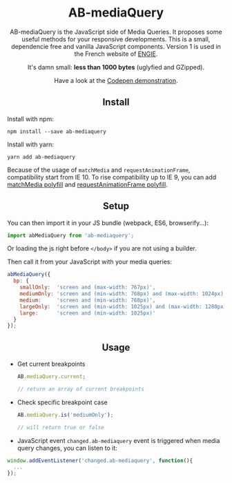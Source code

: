 <h1 align="center">AB-mediaQuery</h1>

<p align="center">
AB-mediaQuery is the JavaScript side of Media Queries. It proposes some useful methods for your responsive developments. This is a small, dependencie free and vanilla JavaScript components. Version 1 is used in the French website of <a href="https://particuliers.engie.fr" target="_blank">ENGIE</a>.
</p>

<p align="center">
It's damn small: <strong>less than 1000 bytes</strong> (uglyfied and GZipped).
</p>

<p align="center">
Have a look at the <a href="https://codepen.io/lordfpx/pen/MeaWmV?editors=0010" target="_blank">Codepen demonstration</a>.
</p>


<h2 align="center">Install</h2>

Install with npm:
```
npm install --save ab-mediaquery
````

Install with yarn:
```
yarn add ab-mediaquery
```

Because of the usage of `matchMedia` and `requestAnimationFrame`, compatibility start from IE 10. To rise compatibility up to IE 9, you can add [matchMedia polyfill](https://github.com/paulirish/matchMedia.js/) and [requestAnimationFrame polyfill](https://gist.github.com/paulirish/1579671).



<h2 align="center">Setup</h2>

You can then import it in your JS bundle (webpack, ES6, browserify...):
```js
import abMediaQuery from 'ab-mediaquery';
```

Or loading the js right before `</body>` if you are not using a builder.

Then call it from your JavaScript with your media queries:
```js
abMediaQuery({
  bp: {
    smallOnly:  'screen and (max-width: 767px)',
    mediumOnly: 'screen and (min-width: 768px) and (max-width: 1024px)',
    medium:     'screen and (min-width: 768px)',
    largeOnly:  'screen and (min-width: 1025px) and (max-width: 1280px)',
    large:      'screen and (min-width: 1025px)'
  }
});
```



<h2 align="center">Usage</h2>

- Get current breakpoints
  ```js
  AB.mediaQuery.current;

  // return an array of current breakpoints
  ```

- Check specific breakpoint case
  ```js
  AB.mediaQuery.is('mediumOnly');

  // will return true or false
  ```

- JavaScript event
`changed.ab-mediaquery` event is triggered when media query changes, you can listen to it:

```js
window.addEventListener('changed.ab-mediaquery', function(){
  ...
});
```

